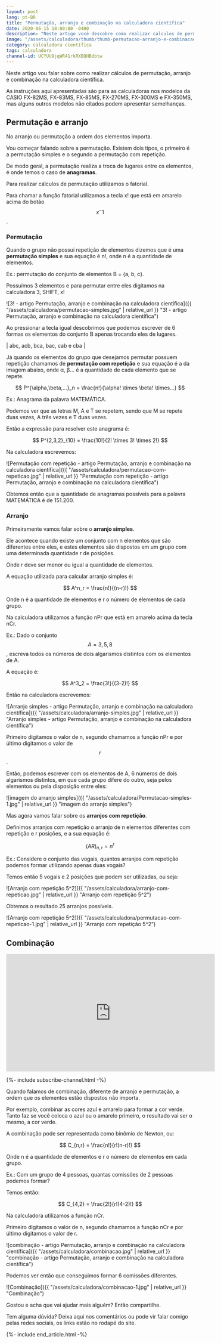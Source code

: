 ```yaml
---
layout: post
lang: pt-BR
title: "Permutação, arranjo e combinação na calculadora científica"
date: 2020-06-15 18:00:00 -0400
description: "Neste artigo você descobre como realizar calculos de permutação, arranjo e combinação na sua calculadora científica"
image: "/assets/calculadora/thumb/thumb-permutacao-arranjo-e-combinacao-na-calculadora-cientifica.png"
category: calculadora científica
tags: calculadora
channel-id: UCYUU9jqWR41rkRXBQHBdbtw
---
```


Neste artigo vou falar sobre como realizar cálculos de permutação, arranjo e combinação na calculadora científica.

As instruções aqui apresentadas são para as calculadoras nos modelos da CASIO FX-82MS, FX-83MS, FX-85MS, FX-270MS, FX-300MS e FX-350MS, mas alguns outros modelos não citados podem apresentar semelhanças.

## Permutação e arranjo

No arranjo ou permutação a ordem dos elementos importa.

Vou começar falando sobre a permutação. Existem dois tipos, o primeiro é a permutação simples e o segundo a permutação com repetição.

De modo geral, a permutação realiza a troca de lugares entre os elementos, é onde temos o caso de **anagramas**.

Para realizar cálculos de permutação utilizamos o fatorial.

Para chamar a função fatorial utilizamos a tecla x! que está em amarelo acima do botão $$x^-1$$.

### Permutação

Quando o grupo não possui repetição de elementos dizemos que é uma **permutação simples** e sua equação é n!, onde n é a quantidade de elementos.

Ex.: permutação do conjunto de elementos B = {a, b, c}.

Possuímos 3 elementos e para permutar entre eles digitamos na calculadora 3, SHIFT, x!

![3! - artigo Permutação, arranjo e combinação na calculadora científica]({{ "/assets/calculadora/permutacao-simples.jpg" | relative_url }} "3! - artigo Permutação, arranjo e combinação na calculadora científica")

Ao pressionar a tecla igual descobrimos que podemos escrever de 6 formas os elementos do conjunto B apenas trocando eles de lugares.

| abc, acb, bca, bac, cab e cba |

Já quando os elementos do grupo que desejamos permutar possuem repetição chamamos de **permutação com repetição** e sua equação é a da imagem abaixo, onde α, β... é a quantidade de cada elemento que se repete.

$$
P^{\alpha,\beta,...}_n = \frac{n!}{\alpha! \times \beta! \times...}
$$

Ex.: Anagrama da palavra MATEMÁTICA.

Podemos ver que as letras M, A e T se repetem, sendo que M se repete duas vezes, A três vezes e T duas vezes.

Então a expressão para resolver este anagrama é:

$$
P^{2,3,2}_{10} = \frac{10!}{2! \times 3! \times 2!}
$$

Na calculadora escrevemos:

![Permutação com repetição - artigo Permutação, arranjo e combinação na calculadora científica]({{ "/assets/calculadora/permutacao-com-repeticao.jpg" | relative_url }} "Permutação com repetição - artigo Permutação, arranjo e combinação na calculadora científica")

Obtemos então que a quantidade de anagramas possíveis para a palavra MATEMÁTICA é de 151.200.

### Arranjo

Primeiramente vamos falar sobre o **arranjo simples**.

Ele acontece quando existe um conjunto com n elementos que são diferentes entre eles, e estes elementos são dispostos em um grupo com uma determinada quantidade r de posições.

Onde r deve ser menor ou igual a quantidade de elementos.

A equação utilizada para calcular arranjo simples é:

$$
A^n_r = \frac{n!}{(n-r)!}
$$

Onde n é a quantidade de elementos e r o número de elementos de cada grupo.

Na calculadora utilizamos a função nPr que está em amarelo acima da tecla nCr.

Ex.: Dado o conjunto $$A = {3, 5, 8}$$, escreva todos os números de dois algarismos distintos com os elementos de A.

A equação é:

$$
A^3_2 = \frac{3!}{(3-2)!}
$$

Então na calculadora escrevemos:

![Arranjo simples - artigo Permutação, arranjo e combinação na calculadora científica]({{ "/assets/calculadora/arranjo-simples.jpg" | relative_url }} "Arranjo simples - artigo Permutação, arranjo e combinação na calculadora científica")

Primeiro digitamos o valor de n, segundo chamamos a função nPr e por último digitamos o valor de $$r$$.

Então, podemos escrever com os elementos de A, 6 números de dois algarismos distintos, em que cada grupo difere do outro, seja pelos elementos ou pela disposição entre eles:

![imagem do arranjo simples]({{ "/assets/calculadora/Permutacao-simples-1.jpg" | relative_url }} "imagem do arranjo simples")

Mas agora vamos falar sobre os **arranjos com repetição**.

Definimos arranjos com repetição o arranjo de n elementos diferentes com repetição e r posições, e a sua equação é:

$$
(AR)_{n,r} = n^r
$$

Ex.: Considere o conjunto das vogais, quantos arranjos com repetição podemos formar utilizando apenas duas vogais?

Temos então 5 vogais e 2 posições que podem ser utilizadas, ou seja:

![Arranjo com repetição 5^2]({{ "/assets/calculadora/arranjo-com-repeticao.jpg" | relative_url }} "Arranjo com repetição 5^2")

Obtemos o resultado 25 arranjos possíveis.

![Arranjo com repetição 5^2]({{ "/assets/calculadora/permutacao-com-repeticao-1.jpg" | relative_url }} "Arranjo com repetição 5^2")

## Combinação

<!-- Youtube Video -->
<div class="yt-video">
<iframe width="560" height="315" src="https://www.youtube.com/embed/BU9GYgEAnoU?si=-IBrEd33ih1mCI4M" title="YouTube video player" frameborder="0" allow="accelerometer; autoplay; clipboard-write; encrypted-media; gyroscope; picture-in-picture; web-share" allowfullscreen></iframe>
</div>

{%- include subscribe-channel.html -%}

Quando falamos de combinação, diferente de arranjo e permutação, a ordem que os elementos estão dispostos não importa.

Por exemplo, combinar as cores azul e amarelo para formar a cor verde. Tanto faz se você coloca o azul ou o amarelo primeiro, o resultado vai ser o mesmo, a cor verde.

A combinação pode ser representada como binômio de Newton, ou:

$$
C_{n,r} = \frac{n!}{r!(n-r)!}
$$

Onde n é a quantidade de elementos e r o número de elementos em cada grupo.

Ex.: Com um grupo de 4 pessoas, quantas comissões de 2 pessoas podemos formar?

Temos então:

$$
C_{4,2} = \frac{2!}{r!(4-2)!}
$$

Na calculadora utilizamos a função nCr.

Primeiro digitamos o valor de n, segundo chamamos a função nCr e por último digitamos o valor de r.

![combinação - artigo Permutação, arranjo e combinação na calculadora científica]({{ "/assets/calculadora/combinacao.jpg" | relative_url }} "combinação - artigo Permutação, arranjo e combinação na calculadora científica")

Podemos ver então que conseguimos formar 6 comissões diferentes.

![Combinação]({{ "/assets/calculadora/combinacao-1.jpg" | relative_url }} "Combinação")

Gostou e acha que vai ajudar mais alguém? Então compartilhe.

Tem alguma dúvida? Deixa aqui nos comentários ou pode vir falar comigo pelas redes sociais, os links estão no rodapé do site.

{%- include end_article.html -%}
